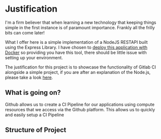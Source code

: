 # Justification

I'm a firm believer that when learning a new technology that keeping things simple in the first instance is of paramount importance.  Frankly all the frilly bits can come later!

What I offer here is a simple implementation of a NodeJS RESTAPI built using the Express Library. I have chosen to [deploy this application with Docker](#Running-with-Docker) so providing you have this tool, there should be little issue with setting up your environment.

The justification for this project is to showcase the functionality of Gitlab CI alongside a simple project, if you are after an explanation of the Node.js, please take a look [here](https://github.com/matt-joe-hunt/sample-nodejs-api).

## What is going on?

Github allows us to create a CI Pipeline for our applications using compute resources that we access via the Github platform. This allows us to quickly and easily setup a CI Pipeline 

## Structure of Project

